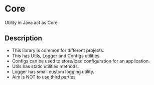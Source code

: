 # Core
Utility in Java act as Core

## Description<br>
* This library is common for different projects.
* This has Utils, Logger and Configs utilities.
* Configs can be used to store/load configuration for an application.
* Utils has static utilities methods.
* Logger has small custom logging utility.
* Aim is NOT to use third parties
